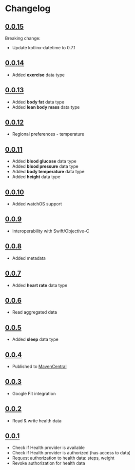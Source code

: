 # Changelog

## [0.0.15](https://github.com/vitoksmile/HealthKMP/releases/tag/0.0.15)

Breaking change:
- Update kotlinx-datetime to 0.7.1

## [0.0.14](https://github.com/vitoksmile/HealthKMP/releases/tag/0.0.14)

- Added **exercise** data type

## [0.0.13](https://github.com/vitoksmile/HealthKMP/releases/tag/0.0.13)

- Added **body fat** data type
- Added **lean body mass** data type

## [0.0.12](https://github.com/vitoksmile/HealthKMP/releases/tag/0.0.12)

- Regional preferences - temperature

## [0.0.11](https://github.com/vitoksmile/HealthKMP/releases/tag/0.0.11)

- Added **blood glucose** data type
- Added **blood pressure** data type
- Added **body temperature** data type
- Added **height** data type

## [0.0.10](https://github.com/vitoksmile/HealthKMP/releases/tag/0.0.10)

- Added watchOS support

## [0.0.9](https://github.com/vitoksmile/HealthKMP/releases/tag/0.0.9)

- Interoperability with Swift/Objective-C

## [0.0.8](https://github.com/vitoksmile/HealthKMP/releases/tag/0.0.8)

- Added metadata

## [0.0.7](https://github.com/vitoksmile/HealthKMP/releases/tag/0.0.7)

- Added **heart rate** data type

## [0.0.6](https://github.com/vitoksmile/HealthKMP/releases/tag/0.0.6)

- Read aggregated data

## [0.0.5](https://github.com/vitoksmile/HealthKMP/releases/tag/0.0.5)

- Added **sleep** data type

## [0.0.4](https://github.com/vitoksmile/HealthKMP/releases/tag/0.0.4)

- Published to [MavenCentral](https://central.sonatype.com/search?namespace=com.viktormykhailiv&name=health-kmp)

## [0.0.3](https://github.com/vitoksmile/HealthKMP/releases/tag/v0.0.3)

- Google Fit integration

## [0.0.2](https://github.com/vitoksmile/HealthKMP/releases/tag/v0.0.2)

- Read & write health data

## [0.0.1](https://github.com/vitoksmile/HealthKMP/releases/tag/v0.0.1)

- Check if Health provider is available
- Check if Health provider is authorized (has access to data)
- Request authorization to health data: steps, weight
- Revoke authorization for health data